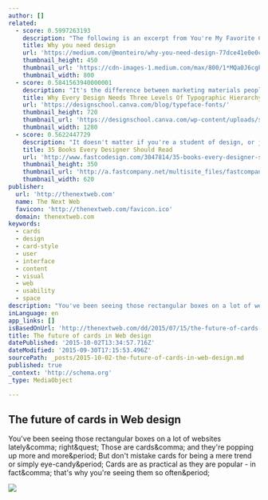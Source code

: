 ```yaml
---
author: []
related:
  - score: 0.5997263193
    description: "The following is an excerpt from You're My Favorite Client , a book to help people understand design. Written by Mike Monteiro. Published by A Book Apart. Chapter 1 DESIGN RESULTS FROM human decisions. You can design with intention, which means you have a chance of doing it well, or you can let it happen, which means you'll probably bungle the job."
    title: Why you need design
    url: 'https://medium.com/@monteiro/why-you-need-design-77dce41e0e0c'
    thumbnail_height: 450
    thumbnail_url: 'https://cdn-images-1.medium.com/max/800/1*MQa0J6cgPQ4PD37W-UcVaQ.gif'
    thumbnail_width: 800
  - score: 0.5841563940000001
    description: "It's the difference between marketing materials people read - and ones they don't."
    title: Why Every Design Needs Three Levels Of Typographic Hierarchy - Design School
    url: 'https://designschool.canva.com/blog/typeface-fonts/'
    thumbnail_height: 720
    thumbnail_url: 'https://designschool.canva.com/wp-content/uploads/sites/2/2015/07/Levels-of-Typographic-Hierarchy_FB.png'
    thumbnail_width: 1280
  - score: 0.5622447729
    description: "It doesn't matter if you're a student of design, or just someone who hears the term \"design thinking\" and stays quiet at meetings while noting to Google it later. There's always more you can learn about design to benefit whatever you do."
    title: 35 Books Every Designer Should Read
    url: 'http://www.fastcodesign.com/3047814/35-books-every-designer-should-read'
    thumbnail_height: 350
    thumbnail_url: 'http://a.fastcompany.net/multisite_files/fastcompany/imagecache/620x350/poster/2015/06/3047814-poster-p-1-35-books-every-designer-should-read.jpg'
    thumbnail_width: 620
publisher:
  url: 'http://thenextweb.com'
  name: The Next Web
  favicon: 'http://thenextweb.com/favicon.ico'
  domain: thenextweb.com
keywords:
  - cards
  - design
  - card-style
  - user
  - interface
  - content
  - visual
  - web
  - usability
  - space
description: "You've been seeing those rectangular boxes on a lot of websites lately, right? Those are cards, and they're popping up more and more. But don't mistake cards for being a mere trend or simply eye-candy. Cards are as practical as they are popular - in fact, that's why you're seeing them so often."
inLanguage: en
app_links: []
isBasedOnUrl: 'http://thenextweb.com/dd/2015/07/15/the-future-of-cards-in-web-design/'
title: The future of cards in Web design
datePublished: '2015-10-02T13:34:57.716Z'
dateModified: '2015-09-30T17:15:53.496Z'
sourcePath: _posts/2015-10-02-the-future-of-cards-in-web-design.md
published: true
_context: 'http://schema.org'
_type: MediaObject

---
```

<article style=""><h1>The future of cards in Web design</h1><p>You've been seeing those rectangular boxes on a lot of websites lately&amp;comma; right&amp;quest; Those are cards&amp;comma; and they're popping up more and more&amp;period; But don't mistake cards for being a mere trend or simply eye-candy&amp;period; Cards are as practical as they are popular - in fact&amp;comma; that's why you're seeing them so often&amp;period;</p><img src="http://cdn1.tnwcdn.com/wp-content/blogs.dir/1/files/2015/07/1SPWoAOIrsaPhH88Uup45tBeBvgs0Kpq8MxRN.png" /></article>